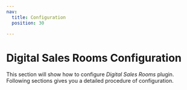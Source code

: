 ```yaml
---
nav:
  title: Configuration
  position: 30

---
```


# Digital Sales Rooms Configuration

This section will show how to configure *Digital Sales Rooms* plugin. Following sections gives you a detailed procedure of configuration.

